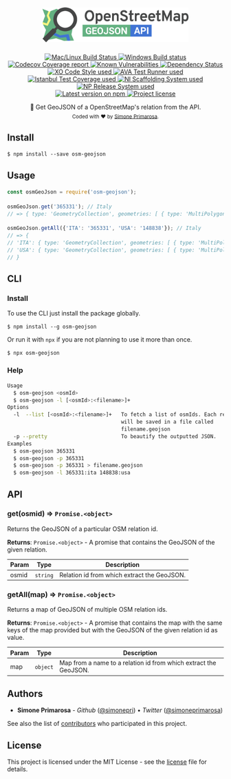 <h1 align="center">
  <a href="https://github.com/simonepri/osm-geojson">
    <img src="./media/osm-geojson.png" alt="osm-geojson" width="340"/>
  </a>
</h1>
<p align="center">
  <!-- CI - TravisCI -->
  <a href="https://travis-ci.com/simonepri/osm-geojson">
    <img src="https://img.shields.io/travis/com/simonepri/osm-geojson/master.svg?label=MacOS%20%26%20Linux" alt="Mac/Linux Build Status" />
  </a>
  <!-- CI - AppVeyor -->
  <a href="https://ci.appveyor.com/project/simonepri/osm-geojson">
    <img src="https://img.shields.io/appveyor/ci/simonepri/osm-geojson/master.svg?label=Windows" alt="Windows Build status" />
  </a>
  <!-- Coverage - Codecov -->
  <a href="https://codecov.io/gh/simonepri/osm-geojson">
    <img src="https://img.shields.io/codecov/c/github/simonepri/osm-geojson/master.svg" alt="Codecov Coverage report" />
  </a>
  <!-- DM - Snyk -->
  <a href="https://snyk.io/test/github/simonepri/osm-geojson?targetFile=package.json">
    <img src="https://snyk.io/test/github/simonepri/osm-geojson/badge.svg?targetFile=package.json" alt="Known Vulnerabilities" />
  </a>
  <!-- DM - David -->
  <a href="https://david-dm.org/simonepri/osm-geojson">
    <img src="https://david-dm.org/simonepri/osm-geojson/status.svg" alt="Dependency Status" />
  </a>

  <br/>

  <!-- Code Style - XO-Prettier -->
  <a href="https://github.com/xojs/xo">
    <img src="https://img.shields.io/badge/code_style-XO+Prettier-5ed9c7.svg" alt="XO Code Style used" />
  </a>
  <!-- Test Runner - AVA -->
  <a href="https://github.com/avajs/ava">
    <img src="https://img.shields.io/badge/test_runner-AVA-fb3170.svg" alt="AVA Test Runner used" />
  </a>
  <!-- Test Coverage - Istanbul -->
  <a href="https://github.com/istanbuljs/nyc">
    <img src="https://img.shields.io/badge/test_coverage-NYC-fec606.svg" alt="Istanbul Test Coverage used" />
  </a>
  <!-- Init - ni -->
  <a href="https://github.com/simonepri/ni">
    <img src="https://img.shields.io/badge/initialized_with-ni-e74c3c.svg" alt="NI Scaffolding System used" />
  </a>
  <!-- Release - np -->
  <a href="https://github.com/sindresorhus/np">
    <img src="https://img.shields.io/badge/released_with-np-6c8784.svg" alt="NP Release System used" />
  </a>

  <br/>

  <!-- Version - npm -->
  <a href="https://www.npmjs.com/package/osm-geojson">
    <img src="https://img.shields.io/npm/v/osm-geojson.svg" alt="Latest version on npm" />
  </a>
  <!-- License - MIT -->
  <a href="https://github.com/simonepri/osm-geojson/tree/master/license">
    <img src="https://img.shields.io/github/license/simonepri/osm-geojson.svg" alt="Project license" />
  </a>
</p>
<p align="center">
  🔰 Get GeoJSON of a OpenStreetMap's relation from the API.
  <br/>

  <sub>
    Coded with ❤️ by <a href="#authors">Simone Primarosa</a>.
  </sub>
</p>

## Install

```
$ npm install --save osm-geojson
```

## Usage

```js
const osmGeoJson = require('osm-geojson');

osmGeoJson.get('365331'); // Italy
// => { type: 'GeometryCollection', geometries: [ { type: 'MultiPolygon', coordinates: [Array] } ] }

osmGeoJson.getAll({'ITA': '365331', 'USA': '148838'}); // Italy
// => {
// 'ITA': { type: 'GeometryCollection', geometries: [ { type: 'MultiPolygon', coordinates: [Array] } ] },
// 'USA': { type: 'GeometryCollection', geometries: [ { type: 'MultiPolygon', coordinates: [Array] } ] }
// }
```

## CLI

### Install
To use the CLI just install the package globally.
```
$ npm install --g osm-geojson
```
Or run it with `npx` if you are not planning to use it more than once.
```
$ npx osm-geojson
```

### Help
```bash
Usage
  $ osm-geojson <osmId>
  $ osm-geojson -l [<osmId>:<filename>]+
Options
  -l  --list [<osmId>:<filename>]+   To fetch a list of osmIds. Each relation
                                     will be saved in a file called
                                     filename.geojson
  -p --pretty                        To beautify the outputted JSON.
Examples
  $ osm-geojson 365331
  $ osm-geojson -p 365331
  $ osm-geojson -p 365331 > filename.geojson
  $ osm-geojson -l 365331:ita 148838:usa
```

## API

<a name="get"></a>

### get(osmid) ⇒ <code>Promise.&lt;object&gt;</code>
Returns the GeoJSON of a particular OSM relation id.

**Returns**: <code>Promise.&lt;object&gt;</code> - A promise that contains the GeoJSON of the given
relation.

| Param | Type | Description |
| --- | --- | --- |
| osmid | <code>string</code> | Relation id from which extract the GeoJSON. |

<a name="getAll"></a>

### getAll(map) ⇒ <code>Promise.&lt;object&gt;</code>
Returns a map of GeoJSON of multiple OSM relation ids.

**Returns**: <code>Promise.&lt;object&gt;</code> - A promise that contains the map with the same keys
of the map provided but with the GeoJSON of the given relation id as value.

| Param | Type | Description |
| --- | --- | --- |
| map | <code>object</code> | Map from a name to a relation id from which extract the GeoJSON. |

## Authors

- **Simone Primarosa** - *Github* ([@simonepri][github:simonepri]) • *Twitter* ([@simoneprimarosa][twitter:simoneprimarosa])

See also the list of [contributors][contributors] who participated in this project.

## License

This project is licensed under the MIT License - see the [license][license] file for details.


<!-- Links -->
[start]: https://github.com/simonepri/osm-geojson#start-of-content
[contributors]: https://github.com/simonepri/osm-geojson/contributors

[license]: https://github.com/simonepri/osm-geojson/tree/master/license

[github:simonepri]: https://github.com/simonepri
[twitter:simoneprimarosa]: http://twitter.com/intent/user?screen_name=simoneprimarosa
